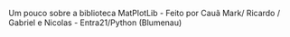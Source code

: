 Um pouco sobre a biblioteca MatPlotLib - Feito por Cauã Mark/ Ricardo / Gabriel e Nicolas - Entra21/Python (Blumenau)
